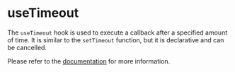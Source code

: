 # useTimeout

The `useTimeout` hook is used to execute a callback after a specified amount of time. It is similar to the `setTimeout` function, but it is declarative and can be cancelled.

Please refer to the [documentation](https://www.raddix.website/docs/interactions/use-timeout) for more information.

